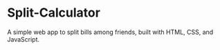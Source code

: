 # Split-Calculator
A simple web app to split bills among friends, built with HTML, CSS, and JavaScript.
